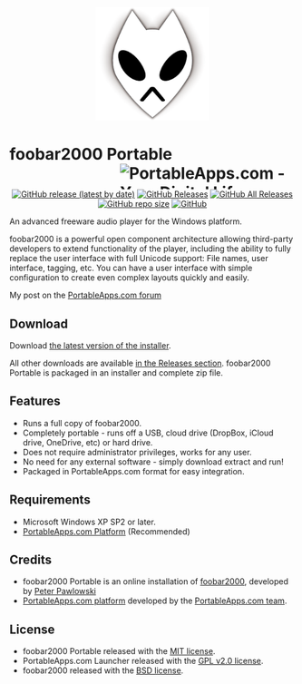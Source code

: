 <p align="center">
	<img src="./foobar2000Portable/App/AppInfo/appicon_256.png" alt="foobar2000 logo" width="200" />
</p>

# foobar2000 Portable<a href="https://portableapps.com/"><img src="https://cdn.portableapps.com/portableapps.com_1546.png" width="309" height="45" alt="PortableApps.com - Your Digital Life, Anywhere" title="PortableApps.com - Your Digital Life, Anywhere" align="right"></a>

<p align="center">
	<a href="https://github.com/Makazzz/foobar2000Portable/releases/latest"><img alt="GitHub release (latest by date)" src="https://img.shields.io/github/v/release/Makazzz/foobar2000Portable?color=0cf&logo=**Choose**"></a>
	<a href="https://github.com/Makazzz/foobar2000Portable/releases/latest"><img alt="GitHub Releases" src="https://img.shields.io/github/downloads/Makazzz/foobar2000Portable/latest/total?color=blue"></a>
	<a href="https://github.com/Makazzz/foobar2000Portable/releases"><img alt="GitHub All Releases" src="https://img.shields.io/github/downloads/Makazzz/foobar2000Portable/total?color=0cf"></a>
	<a href="https://github.com/Makazzz/foobar2000Portable"><img alt="GitHub repo size" src="https://img.shields.io/github/repo-size/Makazzz/foobar2000Portable?color=blue"></a>
	<a href="https://raw.githubusercontent.com/Makazzz/foobar2000Portable/master/LICENSE"><img alt="GitHub" src="https://img.shields.io/github/license/Makazzz/foobar2000Portable?color=0cf"></a>
</p>

An advanced freeware audio player for the Windows platform.

foobar2000 is a powerful open component architecture allowing third-party developers to extend functionality of the player, including the ability to fully replace the user interface with full Unicode support: File names, user interface, tagging, etc. You can have a user interface with simple configuration to create even complex layouts quickly and easily.

My post on the [PortableApps.com forum](https://portableapps.com/node/61090)

## Download

Download [the latest version of the installer][D1].

All other downloads are available [in the Releases section][D2]. foobar2000 Portable
is packaged in an installer and complete zip file.

[D1]: https://github.com/Makazzz/foobar2000Portable/releases/latest
[D2]: https://github.com/Makazzz/foobar2000Portable/releases

## Features

*	Runs a full copy of foobar2000.
*	Completely portable - runs off a USB, cloud drive (DropBox, iCloud drive, OneDrive, etc) or hard drive.
*	Does not require administrator privileges, works for any user.
*	No need for any external software - simply download extract and run!
*	Packaged in PortableApps.com format for easy integration.

## Requirements

*	Microsoft Windows XP SP2 or later.
*	[PortableApps.com Platform](https://PortableApps.com/download) (Recommended)

## Credits

*	foobar2000 Portable is an online installation of [foobar2000](https://foobar2000.com/), developed by [Peter Pawlowski](https://www.foobar2000.org/)
*	[PortableApps.com platform](https://PortableApps.com/download) developed by the [PortableApps.com team](https://PortableApps.com).

## License

*	foobar2000 Portable released with the [MIT license](https://raw.githubusercontent.com/Makazzz/foobar2000Portable/master/LICENSE).
*	PortableApps.com Launcher released with the [GPL v2.0 license](https://raw.githubusercontent.com/Makazzz/foobar2000Portable/master/foobar2000Portable/Other/Source/LauncherLicense.txt).
*	foobar2000 released with the [BSD license](https://raw.githubusercontent.com/Makazzz/foobar2000Portable/master/foobar2000Portable/App/AppInfo/EULA.txt).
